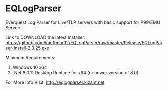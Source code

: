 # EQLogParser
Everquest Log Parser for Live/TLP servers with basic support for P99/EMU Servers.

Link to DOWNLOAD the latest Installer:</br>
https://github.com/kauffman12/EQLogParser/raw/master/Release/EQLogParser-install-2.3.25.exe

Minimum Requirements:
1. Windows 10 x64
2. .Net 8.0.11 Desktop Runtime for x64 (or newer version of 8.0)

For More Info Visit:
http://eqlogparser.kizant.net
